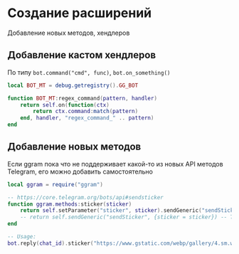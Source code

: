 # Создание расширений

Добавление новых методов, хендлеров

## Добавление кастом хендлеров

По типу `bot.command("cmd", func)`, `bot.on_something()`

```lua
local BOT_MT = debug.getregistry().GG_BOT

function BOT_MT:regex_command(pattern, handler)
	return self.on(function(ctx)
		return ctx.command:match(pattern)
	end, handler, "regex_command_" .. pattern)
end
```

## Добавление новых методов

Если ggram пока что не поддерживает какой-то из новых API методов Telegram, его можно добавить самостоятельно

```lua
local ggram = require("ggram")

-- https://core.telegram.org/bots/api#sendsticker
function ggram.methods:sticker(sticker)
	return self.setParameter("sticker", sticker).sendGeneric("sendSticker")
	-- return self.sendGeneric("sendSticker", {sticker = sticker}) -- That's allowed, too.
end

-- Usage:
bot.reply(chat_id).sticker("https://www.gstatic.com/webp/gallery/4.sm.webp") -- sticker_url or file_id
```

